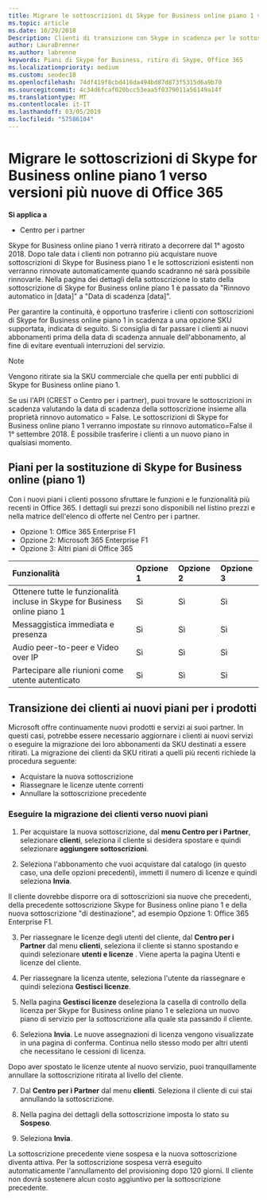 ```yaml
---
title: Migrare le sottoscrizioni di Skype for Business online piano 1 verso versioni più nuove di Office 365 | Centro per i partner
ms.topic: article
ms.date: 10/29/2018
Description: Clienti di transizione con Skype in scadenza per le sottoscrizioni aziendali Online piano 1 di un'opzione supportata dello SKU. È consigliabile spostare i clienti per i nuovi abbonamenti prima data di fine annuali della sottoscrizione.
author: LauraBrenner
ms.author: labrenne
keywords: Piani di Skype for Business, ritiro di Skype, Office 365
ms.localizationpriority: medium
ms.custom: seodec18
ms.openlocfilehash: 74df419f8cbd416da494bd87d873f5315d6a9b70
ms.sourcegitcommit: 4c34d6fcaf020bcc53eaa5f0379011a56149a14f
ms.translationtype: MT
ms.contentlocale: it-IT
ms.lasthandoff: 03/05/2019
ms.locfileid: "57586104"
---
```

# <a name="migrate-skype-for-business-online-plan-1-subscriptions-to-newer-office-365-versions"></a>Migrare le sottoscrizioni di Skype for Business online piano 1 verso versioni più nuove di Office 365

**Si applica a**

- Centro per i partner

Skype for Business online piano 1 verrà ritirato a decorrere dal 1° agosto 2018. Dopo tale data i clienti non potranno più acquistare nuove sottoscrizioni di Skype for Business piano 1 e le sottoscrizioni esistenti non verranno rinnovate automaticamente quando scadranno né sarà possibile rinnovarle. Nella pagina dei dettagli della sottoscrizione lo stato della sottoscrizione di Skype for Business online piano 1 è passato da "Rinnovo automatico in [data]" a "Data di scadenza [data]".  

Per garantire la continuità, è opportuno trasferire i clienti con sottoscrizioni di Skype for Business online piano 1 in scadenza a una opzione SKU supportata, indicata di seguito. Si consiglia di far passare i clienti ai nuovi abbonamenti prima della data di scadenza annuale dell'abbonamento, al fine di evitare eventuali interruzioni del servizio. 

>[!NOTE]
>Vengono ritirate sia la SKU commerciale che quella per enti pubblici di Skype for Business online piano 1.

Se usi l'API (CREST o Centro per i partner), puoi trovare le sottoscrizioni in scadenza valutando la data di scadenza della sottoscrizione insieme alla proprietà rinnovo automatico = False. Le sottoscrizioni di Skype for Business online piano 1 verranno impostate su rinnovo automatico=False il 1° settembre 2018. È possibile trasferire i clienti a un nuovo piano in qualsiasi momento. 

## <a name="skype-for-business-online-plan-1-replacement-plans"></a>Piani per la sostituzione di Skype for Business online (piano 1)

Con i nuovi piani i clienti possono sfruttare le funzioni e le funzionalità più recenti in Office 365. I dettagli sui prezzi sono disponibili nel listino prezzi e nella matrice dell'elenco di offerte nel Centro per i partner. 

- Opzione 1: Office 365 Enterprise F1
- Opzione 2: Microsoft 365 Enterprise F1
- Opzione 3: Altri piani di Office 365

|**Funzionalità**    |**Opzione 1**   |**Opzione 2**   |**Opzione 3**   |
|:-----------------|:-----------------|:-------------|:------------|
|Ottenere tutte le funzionalità incluse in Skype for Business online piano 1|Sì   |Sì   |Sì   |
|Messaggistica immediata e presenza |Sì   |Sì   |Sì   |
|Audio peer-to-peer e Video over IP|Sì   |Sì   |Sì   
|Partecipare alle riunioni come utente autenticato| Sì   |Sì   |Sì   |

## <a name="transition-customers-to-new-product-plans"></a>Transizione dei clienti ai nuovi piani per i prodotti

Microsoft offre continuamente nuovi prodotti e servizi ai suoi partner. In questi casi, potrebbe essere necessario aggiornare i clienti ai nuovi servizi o eseguire la migrazione dei loro abbonamenti da SKU destinati a essere ritirati. La migrazione dei clienti da SKU ritirati a quelli più recenti richiede la procedura seguente:

- Acquistare la nuova sottoscrizione
- Riassegnare le licenze utente correnti
- Annullare la sottoscrizione precedente

### <a name="migrate-your-customers-to-new-plans"></a>Eseguire la migrazione dei clienti verso nuovi piani

1. Per acquistare la nuova sottoscrizione, dal **menu Centro per i Partner**, selezionare **clienti**, seleziona il cliente si desidera spostare e quindi selezionare **aggiungere sottoscrizioni**.

2. Seleziona l'abbonamento che vuoi acquistare dal catalogo (in questo caso, una delle opzioni precedenti), immetti il numero di licenze e quindi seleziona **Invia**. 

Il cliente dovrebbe disporre ora di sottoscrizioni sia nuove che precedenti, della precedente sottoscrizione Skype for Business online piano 1 e della nuova sottoscrizione "di destinazione", ad esempio Opzione 1: Office 365 Enterprise F1.

3. Per riassegnare le licenze degli utenti del cliente, dal **Centro per i Partner** dal menu **clienti**, seleziona il cliente si stanno spostando e quindi selezionare **utenti e licenze** . Viene aperta la pagina Utenti e licenze del cliente.

4. Per riassegnare la licenza utente, seleziona l'utente da riassegnare e quindi seleziona **Gestisci licenze**.

5. Nella pagina **Gestisci licenze** deseleziona la casella di controllo della licenza per Skype for Business online piano 1 e seleziona un nuovo piano di servizio per la sottoscrizione alla quale sta passando il cliente.

6. Seleziona **Invia**. Le nuove assegnazioni di licenza vengono visualizzate in una pagina di conferma. Continua nello stesso modo per altri utenti che necessitano le cessioni di licenza.

Dopo aver spostato le licenze utente al nuovo servizio, puoi tranquillamente annullare la sottoscrizione ritirata al livello del cliente.

7. Dal **Centro per i Partner** dal menu **clienti**. Seleziona il cliente di cui stai annullando la sottoscrizione.

8. Nella pagina dei dettagli della sottoscrizione imposta lo stato su **Sospeso**.

9. Seleziona **Invia**.

La sottoscrizione precedente viene sospesa e la nuova sottoscrizione diventa attiva. Per la sottoscrizione sospesa verrà eseguito automaticamente l'annullamento del provisioning dopo 120 giorni. Il cliente non dovrà sostenere alcun costo aggiuntivo per la sottoscrizione precedente.

